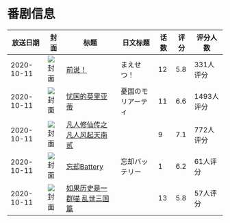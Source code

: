 # 番剧信息

|放送日期|封面|标题|日文标题|话数|评分|评分人数|
|---|---|---|---|---|---|---|
|2020-10-11|![封面](https://lain.bgm.tv/pic/cover/c/f5/20/285899_HL11m.jpg)|[前说！](https://bangumi.tv/subject/285899)|まえせつ！|12|5.8|331人评分|
|2020-10-11|![封面](https://lain.bgm.tv/pic/cover/c/76/c9/297022_37o57.jpg)|[忧国的莫里亚蒂](https://bangumi.tv/subject/297022)|憂国のモリアーティ|11|6.6|1493人评分|
|2020-10-11|![封面](https://lain.bgm.tv/pic/cover/c/10/b2/313634_Iu9v6.jpg)|[凡人修仙传之凡人风起天南 贰](https://bangumi.tv/subject/313634)||9|7.1|772人评分|
|2020-10-11|![封面](https://lain.bgm.tv/pic/cover/c/24/e8/316621_hL37L.jpg)|[忘却Battery](https://bangumi.tv/subject/316621)|忘却バッテリー|1|6.2|61人评分|
|2020-10-11|![封面](https://lain.bgm.tv/pic/cover/c/a6/4f/316787_ppp1P.jpg)|[如果历史是一群喵 乱世三国篇](https://bangumi.tv/subject/316787)||13|5.8|57人评分|
